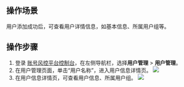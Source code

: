 ## 操作场景
用户添加成功后，可查看用户详情信息，如基本信息、所属用户组等。

## 操作步骤
1. 登录 [账号风控平台控制台](https://console.cloud.tencent.com/ciam/)，在左侧导航栏，选择**用户管理** > **用户管理**。
2. 在用户管理页面，单击“用户名称”，进入用户信息详情页。
![](https://main.qcloudimg.com/raw/b8a7b37543ba82d8a79db92a66b22673.png)
3. 在用户信息详情页，可查看用户信息、所属用户组。
![](https://main.qcloudimg.com/raw/8ec148288e742d5658f17b97b675794b.png)
